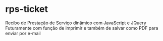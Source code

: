 # rps-ticket

Recibo de Prestação de Serviço dinâmico com JavaScript e JQuery <br>
Futuramente com função de imprimir e também de salvar como PDF para enviar por e-mail

